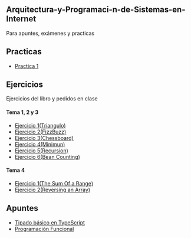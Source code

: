 ## Arquitectura-y-Programaci-n-de-Sistemas-en-Internet
Para apuntes, exámenes y practicas

## Practicas
* [Practica 1](https://github.com/ldiazriod/Arquitectura-y-Programaci-n-de-Sistemas-en-Internet/tree/main/Practicas/Practica%201)

## Ejercicios
Ejercicios del libro y pedidos en clase

#### Tema 1, 2 y 3
* [Ejercicio 1(Triangulo)](https://github.com/ldiazriod/Arquitectura-y-Programaci-n-de-Sistemas-en-Internet/blob/main/Ejercicios/Temas%201-3/Ejercicio%201(Triangulo))
* [Ejercicio 2(FizzBuzz)](https://github.com/ldiazriod/Arquitectura-y-Programaci-n-de-Sistemas-en-Internet/blob/main/Ejercicios/Temas%201-3/Ejercicio%202(FizzBuzz))
* [Ejercicio 3(Chessboard)](https://github.com/ldiazriod/Arquitectura-y-Programaci-n-de-Sistemas-en-Internet/blob/main/Ejercicios/Temas%201-3/Ejercicio%203(Chessboard))
* [Ejercicio 4(Minimun)](https://github.com/ldiazriod/Arquitectura-y-Programaci-n-de-Sistemas-en-Internet/blob/main/Ejercicios/Temas%201-3/Ejercicio%204(Minimun))
* [Ejercicio 5(Recursion)](https://github.com/ldiazriod/Arquitectura-y-Programaci-n-de-Sistemas-en-Internet/blob/main/Ejercicios/Temas%201-3/Ejercicio%205(Recursion))
* [Ejercicio 6(Bean Counting)](https://github.com/ldiazriod/Arquitectura-y-Programaci-n-de-Sistemas-en-Internet/blob/main/Ejercicios/Temas%201-3/Ejercicio%206(Bean%20Counting))

#### Tema 4
* [Ejercicio 1(The Sum Of a Range)](https://github.com/ldiazriod/Arquitectura-y-Programaci-n-de-Sistemas-en-Internet/blob/main/Ejercicios/Tema%204/Ejercicio%201(The%20Sum%20Of%20A%20Range))
* [Ejercicio 2(Reversing an Array)](https://github.com/ldiazriod/Arquitectura-y-Programaci-n-de-Sistemas-en-Internet/blob/main/Ejercicios/Tema%204/Ejercicio%202(Reversing%20an%20Array))

## Apuntes
* [Tipado básico en TypeScript](https://github.com/ldiazriod/Arquitectura-y-Programaci-n-de-Sistemas-en-Internet/blob/main/Apuntes/Tipado%20B%C3%A1sico%20En%20TypeScript/Tipado)
* [Programación Funcional](https://github.com/ldiazriod/Arquitectura-y-Programaci-n-de-Sistemas-en-Internet/blob/main/Apuntes/Funciones/Programaci%C3%B3n%20Funcional%20(Ejemplos))
